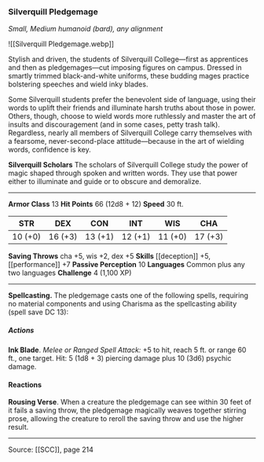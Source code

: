 ### Silverquill Pledgemage
_Small, Medium humanoid (bard), any alignment_

![[Silverquill Pledgemage.webp]]

Stylish and driven, the students of Silverquill College—first as apprentices and then as pledgemages—cut imposing figures on campus. Dressed in smartly trimmed black-and-white uniforms, these budding mages practice bolstering speeches and wield inky blades.

Some Silverquill students prefer the benevolent side of language, using their words to uplift their friends and illuminate harsh truths about those in power. Others, though, choose to wield words more ruthlessly and master the art of insults and discouragement (and in some cases, petty trash talk). Regardless, nearly all members of Silverquill College carry themselves with a fearsome, never-second-place attitude—because in the art of wielding words, confidence is key.


**Silverquill Scholars** The scholars of Silverquill College study the power of magic shaped through spoken and written words. They use that power either to illuminate and guide or to obscure and demoralize.





---

**Armor Class** 13
**Hit Points** 66 (12d8 + 12)
**Speed** 30 ft.

| STR     | DEX     | CON     | INT     | WIS     | CHA     |
|---------|---------|---------|---------|---------|---------|
| 10 (+0) | 16 (+3) | 13 (+1) | 12 (+1) | 11 (+0) | 17 (+3) |

**Saving Throws** cha +5, wis +2, dex +5
**Skills** [[deception]] +5, [[performance]] +7
**Passive Perception** 10
**Languages** Common plus any two languages
**Challenge** 4 (1,100 XP)

---

**Spellcasting.** The pledgemage casts one of the following spells, requiring no material components and using Charisma as the spellcasting ability (spell save DC 13):

##### Actions
**Ink Blade**. _Melee or Ranged Spell Attack:_ +5 to hit, reach 5 ft. or range 60 ft., one target. Hit: 5 (1d8 + 3) piercing damage plus 10 (3d6) psychic damage.

#### Reactions
**Rousing Verse**. When a creature the pledgemage can see within 30 feet of it fails a saving throw, the pledgemage magically weaves together stirring prose, allowing the creature to reroll the saving throw and use the higher result.


---

Source: [[SCC]], page 214